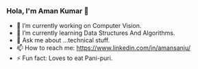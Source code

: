 ### Hola, I'm Aman Kumar 👋



- 🔭 I’m currently working on Computer Vision.
- 🌱 I’m currently learning Data Structures And Algorithms.
- 💬 Ask me about ...technical stuff.
- 📫 How to reach me: https://www.linkedin.com/in/amansanju/
- ⚡ Fun fact: Loves to eat Pani-puri.

